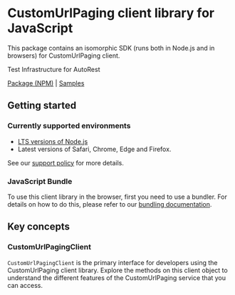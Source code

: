 # CustomUrlPaging client library for JavaScript

This package contains an isomorphic SDK (runs both in Node.js and in browsers) for CustomUrlPaging client.

Test Infrastructure for AutoRest

[Package (NPM)](https://www.npmjs.com/package/@msinternal/custom-url-paging) |
[Samples](https://github.com/Azure-Samples/azure-samples-js-management)

## Getting started

### Currently supported environments

- [LTS versions of Node.js](https://github.com/nodejs/release#release-schedule)
- Latest versions of Safari, Chrome, Edge and Firefox.

See our [support policy](https://github.com/Azure/azure-sdk-for-js/blob/main/SUPPORT.md) for more details.





### JavaScript Bundle
To use this client library in the browser, first you need to use a bundler. For details on how to do this, please refer to our [bundling documentation](https://aka.ms/AzureSDKBundling).

## Key concepts

### CustomUrlPagingClient

`CustomUrlPagingClient` is the primary interface for developers using the CustomUrlPaging client library. Explore the methods on this client object to understand the different features of the CustomUrlPaging service that you can access.

